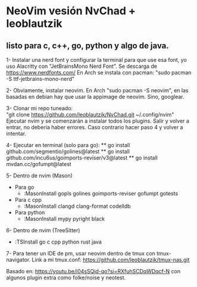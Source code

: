 # NeoVim vesión NvChad + leoblautzik 
## listo para c, c++, go, python y algo de java.

1- Instalar una nerd font y configurar la terminal para que use esa font, yo uso Alacritty con "JetBrainsMono Nerd Font". Se descarga de https://www.nerdfonts.com/ En Arch se instala con pacman:  "sudo pacman -S ttf-jetbrains-mono-nerd"

2- Obviamente, instalar neovim. En Arch "sudo pacman -S neovim", en las basadas en debian hay que usar la appimage de neovim.  Sino, googlear. 

3- Clonar mi repo tuneado:  
"git clone https://github.com/leoblautzik/NvChad.git ~/.config/nvim"
	Ejecutar nvim y se comenzarán a instalar todos los plugins. Salir y volver a entrar, no debería haber errores. Caso contrario hacer paso 4 y volver a intentar. 

4- Ejecutar en terminal (solo para go): 
** go install github.com/segmentio/golines@latest
** go install github.com/incu6us/goimports-reviser/v3@latest
** go install mvdan.cc/gofumpt@latest

5- Dentro de nvim (Mason)
* Para go
    - :MasonInstall gopls golines goimports-reviser gofumpt gotests
* Para c cpp
    - :MasonInstall clangd clang-format codelldb
* Para python
    - :MasonInstall mypy pyright black 

6- Dentro de nvim (TreeSitter)
* :TSInstall go c cpp python rust java

7- Para tener un IDE de pm, usar neovim dentro de tmux con tmux-navigator.
Link a mi tmux.conf: https://github.com/leoblautzik/tmux-nas.git

Basado en: https://youtu.be/i04sSQjd-qo?si=RXfuhSCDqWDqcf-N con algunos plugin extra como folke/noise y neotest.


